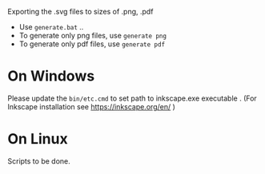 Exporting the .svg files to sizes of .png, .pdf 
* Use `generate.bat` ..
* To generate only png files, use `generate png`
* To generate only pdf files, use `generate pdf`

# On Windows
Please update the `bin/etc.cmd` to set path to inkscape.exe executable .
(For Inkscape installation see https://inkscape.org/en/ )

# On Linux
Scripts to be done.
